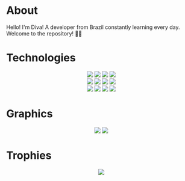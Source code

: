 


# About

Hello! I'm Diva! A developer from Brazil constantly learning every day. Welcome to the repository! 👨‍💻


# Technologies

<div align="center">
  <img src="https://img.shields.io/badge/HTML5-3EAAAF?style=for-the-badge&logo=html5&logoColor=white"/>
  <img src="https://img.shields.io/badge/PHP-3EAAAF?style=for-the-badge&logo=php&logoColor=white"/>
  <img src="https://img.shields.io/badge/CSS3-3EAAAF?style=for-the-badge&logo=css3&logoColor=white"/>
  <img src="https://img.shields.io/badge/Lua-3EAAAF?style=for-the-badge&logo=lua&logoColor=white"/>
<br>
  <img src="https://img.shields.io/badge/Wordpress-3EAAAF?style=for-the-badge&logo=wordpress&logoColor=white"/>
  <img src="https://img.shields.io/badge/Wix-3EAAAF?style=for-the-badge&logo=wix&logoColor=white"/>
  <img src="https://img.shields.io/badge/Hostinger-3EAAAF?style=for-the-badge&logo=hostinger&logoColor=white"/>
  <img src="https://img.shields.io/badge/Discord-3EAAAF?style=for-the-badge&logo=Discord&logoColor=white"/>
<br>
  <img src="https://img.shields.io/badge/Canva-3EAAAF.svg?&style=for-the-badge&logo=Canva&logoColor=white"/>
  <img src="https://img.shields.io/badge/adobephotoshop-3EAAAF?style=for-the-badge&logo=adobephotoshop&logoColor=white"/>
  <img src="https://img.shields.io/badge/Autocad-3EAAAF?style=for-the-badge&logo=Autocad&logoColor=white"/>
  <img src="https://img.shields.io/badge/Sketchup-3EAAAF?style=for-the-badge&logo=Sketchup&logoColor=white"/>


</div>


# Graphics

<div align="center">
  <img src="https://github-readme-stats.vercel.app/api?username=divinhaah&show_icons=true&theme=algolia&hide_border=true">
  <img src="https://github-readme-stats.vercel.app/api/top-langs/?username=divinhaah&include_all_commits=true&langs_count=8&theme=algolia&layout=compact&hide_border=true">
</div>


# Trophies

<div align="center">
  <img src="https://github-profile-trophy.vercel.app/?username=divinhaah&theme=algolia&column=4&margin-h=5&margin-w=5&no-frame=true" />
</div>
